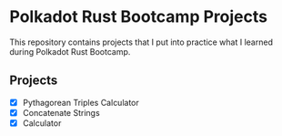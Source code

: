 # Polkadot Rust Bootcamp Projects

This repository contains projects that I put into practice what I learned during Polkadot Rust Bootcamp.

## Projects

- [x] Pythagorean Triples Calculator
- [x] Concatenate Strings
- [x] Calculator 
